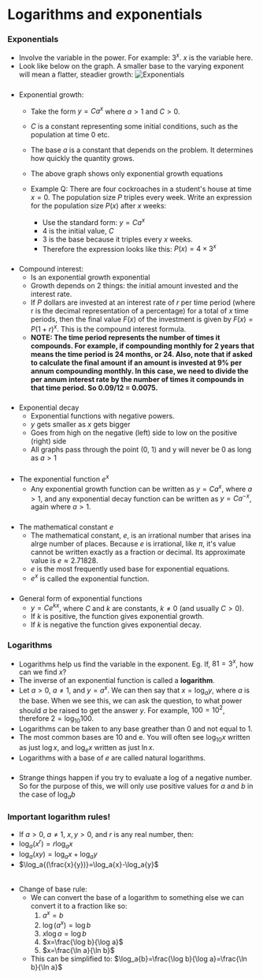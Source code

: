 # Logarithms and exponentials
### Exponentials
- Involve the variable in the power. For example: $3^x$. $x$ is the variable here.
- Look like below on the graph. A smaller base to the varying exponent will mean a flatter, steadier growth:
![Exponentials](http://bhs-methods34.wikispaces.com/file/view/04Aexp1.gif/191265098/327x299/04Aexp1.gif)
#####
- Exponential growth:
  - Take the form $y=Ca^x$ where $a>1$ and $C>0$.
  - $C$ is a constant representing some initial conditions, such as the population at time 0 etc.
  - The base $a$ is a constant that depends on the problem. It determines how quickly the quantity grows.
  - The above graph shows only exponential growth equations

  - Example Q: There are four cockroaches in a student's house at time $x=0$. The population size $P$ triples every week. Write an expression for the population size $P(x)$ after $x$ weeks:
    - Use the standard form: $y=Ca^x$
    - 4 is the initial value, $C$
    - 3 is the base because it triples every $x$ weeks.
    - Therefore the expression looks like this: $P(x) = 4\times3^x$
#####
- Compound interest:
  - Is an exponential growth exponential
  - Growth depends on 2 things: the initial amount invested and the interest rate.
  - If $P$ dollars are invested at an interest rate of $r$ per time period (where r is the decimal representation of a percentage) for a total of $x$ time periods, then the final value $F(x)$ of the investment is given by $F(x) = P(1+r)^x$. This is the compound interest formula.
  - **NOTE: The time period represents the number of times it compounds. For example, if compounding monthly for 2 years that means the time period is 24 months, or 24. Also, note that if asked to calculate the final amount if an amount is invested at 9% per annum compounding monthly. In this case, we need to divide the per annum interest rate by the number of times it compounds in that time period. So 0.09/12 = 0.0075.**
#####
- Exponential decay
  - Exponential functions with negative powers.
  - $y$ gets smaller as $x$ gets bigger
  - Goes from high on the negative (left) side to low on the positive (right) side
  - All graphs pass through the point (0, 1) and y will never be 0 as long as $a > 1$
#####
- The exponential function $e^x$
  - Any exponential growth function can be written as $y=Ca^x$, where $a > 1$, and any exponential decay function can be written as $y=Ca^{-x}$, again where $a > 1$.
#####
- The mathematical constant $e$
  - The mathematical constant, $e$, is an irrational number that arises ina alrge number of places. Because $e$ is irrational, like $\pi$, it's value cannot be written exactly as a fraction or decimal. Its approximate value is $e \approx 2.71828$.
  - $e$ is the most frequently used base for exponential equations.
  - $e^x$ is called the exponential function.
#####
- General form of exponential functions
  - $y=Ce^{kx}$, where $C$ and $k$ are constants, $k\neq0$ (and usually $C>0$).
  - If $k$ is positive, the function gives exponential growth.
  - If $k$ is negative the function gives exponential decay.

### Logarithms
- Logarithms help us find the variable in the exponent. Eg. If, $81=3^x$, how can we find $x$?
- The inverse of an exponential function is called a **logarithm**.
- Let $a > 0$, $a\neq1$, and $y=a^x$. We can then say that $x=\log_a{y}$, where $a$ is the base. When we see this, we can ask the question, to what power should $a$ be raised to get the answer $y$. For example, $100=10^2$, therefore $2=\log_{10}{100}$.
- Logarithms can be taken to any base greather than 0 and not equal to 1.
- The most common bases are 10 and e. You will often see $\log_{10}{x}$ written as just $\log{x}$, and $\log_e{x}$ written as just $\ln{x}$.
- Logarithms with a base of $e$ are called natural logarithms.
#####
- Strange things happen if you try to evaluate a log of a negative number. So for the purpose of this, we will only use positive values for $a$ and $b$ in the case of $\log_{a}{b}$
#####
### Important logarithm rules!
- If $a > 0$, $a\neq1$, $x,y>0$, and $r$ is any real number, then:
- $\log_a{(x^r)}=r\log_a{x}$
- $\log_a{(xy)} = \log_a{x}+\log_a{y}$
- $\log_a{(\frac{x}{y})}=\log_a{x}-\log_a{y}$
######
- Change of base rule:
  - We can convert the base of a logarithm to something else we can convert it to a fraction like so:
    1. $a^x=b$
    2. $\log(a^x)=\log b$
    3. $x\log a = \log b$
    4. $x=\frac{\log b}{\log a}$
    5. $x=\frac{\ln a}{\ln b}$
  - This can be simplified to: $\log_a{b}=\frac{\log b}{\log a}=\frac{\ln b}{\ln a}$